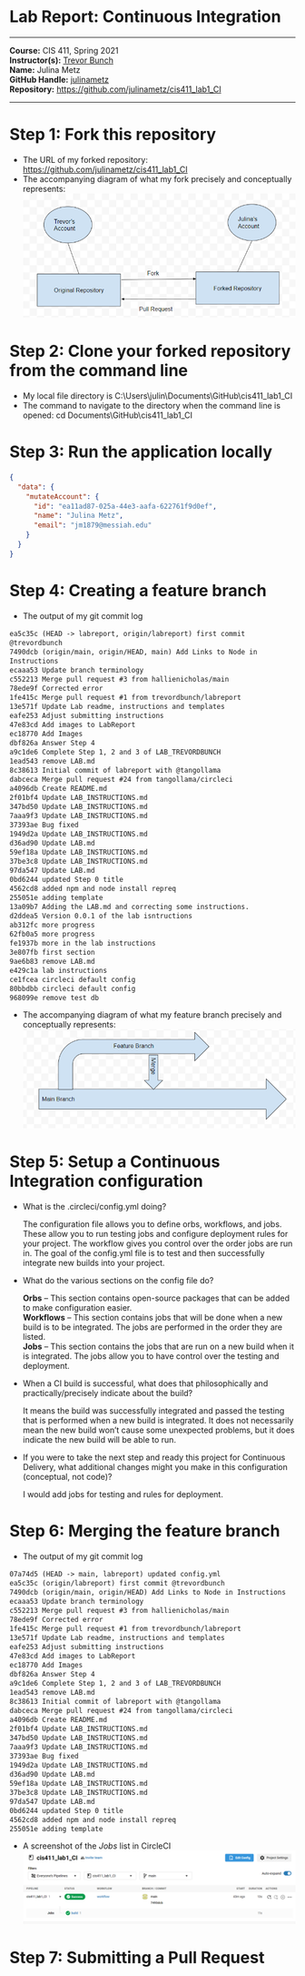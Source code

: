 # Lab Report: Continuous Integration
___
**Course:** CIS 411, Spring 2021  
**Instructor(s):** [Trevor Bunch](https://github.com/trevordbunch)  
**Name:** Julina Metz  
**GitHub Handle:** [julinametz](https://github.com/julinametz)  
**Repository:** https://github.com/julinametz/cis411_lab1_CI  
___

# Step 1: Fork this repository
- The URL of my forked repository: https://github.com/julinametz/cis411_lab1_CI
- The accompanying diagram of what my fork precisely and conceptually represents: 
  ![Forking Diagram](../assets/forking.PNG)  

# Step 2: Clone your forked repository from the command line  
- My local file directory is C:\Users\julin\Documents\GitHub\cis411_lab1_CI
- The command to navigate to the directory when the command line is opened: cd Documents\GitHub\cis411_lab1_CI

# Step 3: Run the application locally

``` json
{
  "data": {
    "mutateAccount": {
      "id": "ea11ad87-025a-44e3-aafa-622761f9d0ef",
      "name": "Julina Metz",
      "email": "jm1879@messiah.edu"
    }
  }
}
```

# Step 4: Creating a feature branch
- The output of my git commit log
```
ea5c35c (HEAD -> labreport, origin/labreport) first commit @trevordbunch
7490dcb (origin/main, origin/HEAD, main) Add Links to Node in Instructions
ecaaa53 Update branch terminology
c552213 Merge pull request #3 from hallienicholas/main
78ede9f Corrected error
1fe415c Merge pull request #1 from trevordbunch/labreport
13e571f Update Lab readme, instructions and templates
eafe253 Adjust submitting instructions
47e83cd Add images to LabReport
ec18770 Add Images
dbf826a Answer Step 4
a9c1de6 Complete Step 1, 2 and 3 of LAB_TREVORDBUNCH
1ead543 remove LAB.md
8c38613 Initial commit of labreport with @tangollama
dabceca Merge pull request #24 from tangollama/circleci
a4096db Create README.md
2f01bf4 Update LAB_INSTRUCTIONS.md
347bd50 Update LAB_INSTRUCTIONS.md
7aaa9f3 Update LAB_INSTRUCTIONS.md
37393ae Bug fixed
1949d2a Update LAB_INSTRUCTIONS.md
d36ad90 Update LAB.md
59ef18a Update LAB_INSTRUCTIONS.md
37be3c8 Update LAB_INSTRUCTIONS.md
97da547 Update LAB.md
0bd6244 updated Step 0 title
4562cd8 added npm and node install repreq
255051e adding template
13a09b7 Adding the LAB.md and correcting some instructions.
d2ddea5 Version 0.0.1 of the lab isntructions
ab312fc more progress
62fb0a5 more progress
fe1937b more in the lab instructions
3e807fb first section
9ae6b83 remove LAB.md
e429c1a lab instructions
ce1fcea circleci default config
80bbdbb circleci default config
968099e remove test db
```
- The accompanying diagram of what my feature branch precisely and conceptually represents:
  ![Branch Diagram](../assets/branching.PNG)

# Step 5: Setup a Continuous Integration configuration
- What is the .circleci/config.yml doing?  
  
  The configuration file allows you to define orbs, workflows, and jobs. These allow you to run testing jobs and configure deployment rules for your project. The workflow gives you control over the order jobs are run in. The goal of the config.yml file is to test and then successfully integrate new builds into your project. 


- What do the various sections on the config file do?  

  **Orbs** – This section contains open-source packages that can be added to make configuration easier.   
  **Workflows** – This section contains jobs that will be done when a new build is to be integrated. The jobs are performed in the order they are listed.  
  **Jobs** – This section contains the jobs that are run on a new build when it is integrated. The jobs allow you to have control over the testing and deployment. 

   

- When a CI build is successful, what does that philosophically and practically/precisely indicate about the build?  
  
  It means the build was successfully integrated and passed the testing that is performed when a new build is integrated. It does not necessarily mean the new build won’t cause some unexpected problems, but it does indicate the new build will be able to run.
   

- If you were to take the next step and ready this project for Continuous Delivery, what additional changes might you make in this configuration (conceptual, not code)?  
  
  I would add jobs for testing and rules for deployment. 
   

# Step 6: Merging the feature branch
* The output of my git commit log
```
07a74d5 (HEAD -> main, labreport) updated config.yml
ea5c35c (origin/labreport) first commit @trevordbunch
7490dcb (origin/main, origin/HEAD) Add Links to Node in Instructions
ecaaa53 Update branch terminology
c552213 Merge pull request #3 from hallienicholas/main
78ede9f Corrected error
1fe415c Merge pull request #1 from trevordbunch/labreport
13e571f Update Lab readme, instructions and templates
eafe253 Adjust submitting instructions
47e83cd Add images to LabReport
ec18770 Add Images
dbf826a Answer Step 4
a9c1de6 Complete Step 1, 2 and 3 of LAB_TREVORDBUNCH
1ead543 remove LAB.md
8c38613 Initial commit of labreport with @tangollama
dabceca Merge pull request #24 from tangollama/circleci
a4096db Create README.md
2f01bf4 Update LAB_INSTRUCTIONS.md
347bd50 Update LAB_INSTRUCTIONS.md
7aaa9f3 Update LAB_INSTRUCTIONS.md
37393ae Bug fixed
1949d2a Update LAB_INSTRUCTIONS.md
d36ad90 Update LAB.md
59ef18a Update LAB_INSTRUCTIONS.md
37be3c8 Update LAB_INSTRUCTIONS.md
97da547 Update LAB.md
0bd6244 updated Step 0 title
4562cd8 added npm and node install repreq
255051e adding template
```

* A screenshot of the _Jobs_ list in CircleCI
![CircleCI Success](../assets/my_circleci_success.PNG)

# Step 7: Submitting a Pull Request

